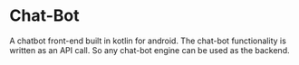 # Chat-Bot

A chatbot front-end built in kotlin for android. The chat-bot functionality is written as an API call. So any chat-bot engine can be used as the backend.
